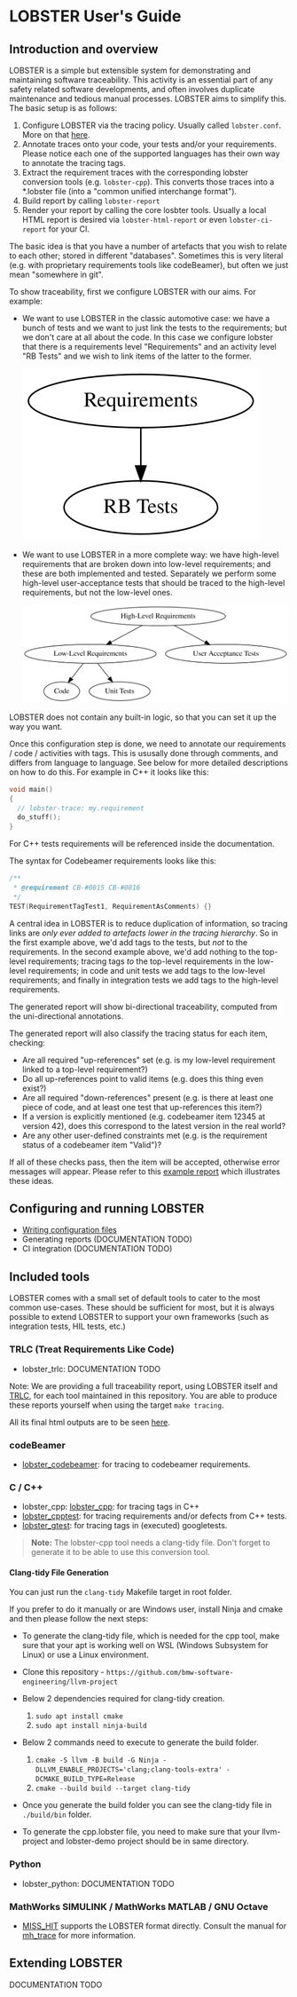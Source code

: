 # LOBSTER User's Guide

## Introduction and overview

LOBSTER is a simple but extensible system for demonstrating and
maintaining software traceability. This activity is an essential part
of any safety related software developments, and often involves
duplicate maintenance and tedious manual processes. LOBSTER aims to
simplify this. The basic setup is as follows:

1. Configure LOBSTER via the tracing policy. Usually called `lobster.conf`. More on that [here](https://github.com/bmw-software-engineering/lobster/blob/main/documentation/config_files.md).
2. Annotate traces onto your code, your tests and/or your requirements. Please notice each one of the supported languages has their own way to annotate the tracing tags.
3. Extract the requirement traces with the corresponding lobster conversion tools (e.g. `lobster-cpp`). This converts those traces into a *.lobster file (into a "common unified interchange format").
4. Build report by calling `lobster-report`
5. Render your report by calling the core losbter tools. Usually a local HTML report is desired via `lobster-html-report` or even `lobster-ci-report` for your CI.

The basic idea is that you have a number of artefacts that you wish to
relate to each other; stored in different "databases". Sometimes this
is very literal (e.g. with proprietary requirements tools like
codeBeamer), but often we just mean "somewhere in git".

To show traceability, first we configure LOBSTER with our aims. For
example:

* We want to use LOBSTER in the classic automotive case: we have a
  bunch of tests and we want to just link the tests to the
  requirements; but we don't care at all about the code. In this case
  we configure lobster that there is a requirements level
  "Requirements" and an activity level "RB Tests" and we wish to
  link items of the latter to the former.

  ![Simple Tracing Policy](simple.svg)

* We want to use LOBSTER in a more complete way: we have high-level
  requirements that are broken down into low-level requirements; and
  these are both implemented and tested. Separately we perform some
  high-level user-acceptance tests that should be traced to the
  high-level requirements, but not the low-level ones.

  ![Complex Tracing Policy](advanced.svg)

LOBSTER does not contain any built-in logic, so that you can set it up
the way you want.

Once this configuration step is done, we need to annotate our
requirements / code / activities with tags. This is ususally done
through comments, and differs from language to language. See below for
more detailed descriptions on how to do this. For example in C++ it
looks like this:

```C++
void main()
{
  // lobster-trace: my.requirement
  do_stuff();
}
```

For C++ tests requirements will be referenced inside the documentation.

The syntax for Codebeamer requirements looks like this:

```C++ TEST
/**
 * @requirement CB-#0815 CB-#0816
 */
TEST(RequirementTagTest1, RequirementAsComments) {}
```

A central idea in LOBSTER is to reduce duplication of information, so
tracing links are *only ever added to artefacts lower in the tracing
hierarchy*. So in the first example above, we'd add tags to the tests,
but *not* to the requirements. In the second example above, we'd add
nothing to the top-level requirements; tracing tags *to* the top-level
requirements in the low-level requirements; in code and unit tests we
add tags to the low-level requirements; and finally in integration
tests we add tags to the high-level requirements.

The generated report will show bi-directional traceability, computed
from the uni-directional annotations.

The generated report will also classify the tracing status for each
item, checking:

* Are all required "up-references" set (e.g. is my low-level
  requirement linked to a top-level requirement?)
* Do all up-references point to valid items (e.g. does this thing even
  exist?)
* Are all required "down-references" present (e.g. is there at least
  one piece of code, and at least one test that up-references this
  item?)
* If a version is explicitly mentioned (e.g. codebeamer item 12345 at
  version 42), does this correspond to the latest version in the real
  world?
* Are any other user-defined constraints met (e.g. is the requirement
  status of a codebeamer item "Valid")?

If all of these checks pass, then the item will be accepted, otherwise
error messages will appear. Please refer to this [example
report](example_report.html) which illustrates these ideas.

## Configuring and running LOBSTER

* [Writing configuration files](config_files.md)
* Generating reports (DOCUMENTATION TODO)
* CI integration (DOCUMENTATION TODO)

## Included tools

LOBSTER comes with a small set of default tools to cater to the most
common use-cases. These should be sufficient for most, but it is
always possible to extend LOBSTER to support your own frameworks (such
as integration tests, HIL tests, etc.)

### TRLC (Treat Requirements Like Code)

* lobster_trlc: DOCUMENTATION TODO

Note: We are providing a full traceability report, using LOBSTER itself and [TRLC](https://github.com/bmw-software-engineering/trlc), for each tool maintained in this repository. You are able to produce these reports yourself when using the target `make tracing`.

All its final html outputs are to be seen [here](https://github.com/bmw-software-engineering/lobster?tab=readme-ov-file#requirements-coverage).

### codeBeamer

* [lobster_codebeamer](manual-lobster_codebeamer.md): for tracing to
  codebeamer requirements.

### C / C++

* lobster_cpp: [lobster_cpp](manual-lobster_cpp.md): for tracing tags in C++
* [lobster_cpptest](manual-lobster_cpptest.md): for tracing requirements and/or defects from C++ tests.
* [lobster_gtest](manual-lobster_gtest.md): for tracing tags in
  (executed) googletests.

> **Note:** The lobster-cpp tool needs a clang-tidy file. Don't forget to generate it to be able to use this conversion tool.

####  Clang-tidy File Generation

You can just run the `clang-tidy` Makefile target in root folder.

If you prefer to do it manually or are Windows user, install Ninja and cmake and then please follow the next steps:

* To generate the clang-tidy file, which is needed for the cpp tool, make sure that your apt is working well on WSL (Windows Subsystem for Linux) or use a Linux environment.

* Clone this repository - `https://github.com/bmw-software-engineering/llvm-project`

* Below 2 dependencies required for clang-tidy creation.
  1. `sudo apt install cmake`
  2. `sudo apt install ninja-build`

* Below 2 commands need to execute to generate the build folder.
  1. `cmake -S llvm -B build -G Ninja -DLLVM_ENABLE_PROJECTS='clang;clang-tools-extra' -DCMAKE_BUILD_TYPE=Release`
  2. `cmake --build build --target clang-tidy`

* Once you generate the build folder you can see the clang-tidy file in `./build/bin` folder.

* To generate the cpp.lobster file, you need to make sure that your llvm-project and lobster-demo project should be in same directory.

### Python

* lobster_python: DOCUMENTATION TODO

### MathWorks SIMULINK / MathWorks MATLAB / GNU Octave

* [MISS_HIT](https://misshit.org) supports the LOBSTER format
  directly. Consult the manual for
  [mh_trace](https://florianschanda.github.io/miss_hit/trace.html) for
  more information.

## Extending LOBSTER

DOCUMENTATION TODO
